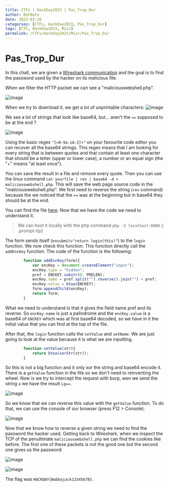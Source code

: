 ```yaml
---
title: CTFs | HackDay2023 | Pas_Trop_Dur
author: BatBato
date: 2023-03-20
categories: [CTFs, HackDay2023, Pas_Trop_Dur]
tags: [CTF, HackDay2023, Misc]
permalink: /CTFs/Hackday2023/Misc/Pas_Trop_Dur
---
```


# Pas_Trop_Dur

In this chall, we are given a [Wireshark communication](https://github.com/Nouman404/nouman404.github.io/blob/main/_posts/CTFs/Hackday2023/Misc/chall.pcapng) and the goal is to find the password used by the hacker on its malicious file.

When we filter the HTTP packet we can see a "maliciouswebshell.php".

![image](https://user-images.githubusercontent.com/73934639/226461574-3c0e24c0-9da9-4d84-9249-32433e8a3173.png)

When we try to download it, we get a lot of unprintable characters:
![image](https://user-images.githubusercontent.com/73934639/226462228-b02a9d9e-b254-4f67-9d14-6f8fff2b72ef.png)

We see a lot of strings that look like base64, but... aren't the ```==``` supposed to be at the end ?

![image](https://user-images.githubusercontent.com/73934639/226462482-61107ee7-061a-46b6-a8e6-b8493e7d8d18.png)

Using the basic regex ```"[=0-9a-zA-Z]+"``` on your favourite code editor you can recover all the base64 strings. This regex means that I am looking for every string that is between quotes and that contain at least one character that should be a letter (upper or lower case), a number or an equal sign (the "+" means "at least once").

You can save the result in a file and remove every quote. Then you can use the linux command ```cat yourfile | rev | base64 -d > maliciouswebshell.php```. This will save the web page source code in the "maliciouswebshell.php". We first need to reverse the string (```rev``` command) because the we noticed that the ```==``` was at the beginning but in base64 they should be at the end.

You can find the file [here](https://github.com/Nouman404/nouman404.github.io/blob/main/_posts/CTFs/Hackday2023/Misc/maliciouswebshell.php).
Now that we have the code we need to understand it. 

> We can host it locally with the php command ```php -S localhost:8080```
{: .prompt-tip}

The form sends itself (```onsubmit="return login(this)"```) to the ```login``` function. We now check this function. This function directly call the ```addEncKey``` function. The code of the function is the following:
```js
		function addEncKey(form){
			var encKey = document.createElement("input");
			encKey.type = "hidden";
			pref = ENCKEY.substr(0, PRELEN);
			encKey.name = pref.split("").reverse().join("") + pref;
			encKey.value = btoa(ENCKEY);
			form.appendChild(encKey);
			return form;
		}
```
What we need to understand is that it gives the field name pref and its reverse. So ```encKey.name``` is just a palindrome and the ```encKey.value``` is a base64 of ```ENCKEY``` which was at first base64 decoded, so we have in it the initial value that you can find at the top of the file.

After that, the ```login``` function calls the ```setValue``` and ```setName```. We are just going to look at the value because it is what we are inputting.
```js
		function setValue(str){
			return btoa(xorStr(str));
		}
```
So this is not a big function and it only xor the string and base64 encode it. There is a ```getValue``` function in the file so we don't need to reinventing the wheel. Now is we try to intercept the request with burp, wen we send the string ```a``` we have the result ```Lg==```.

![image](https://user-images.githubusercontent.com/73934639/226467954-682c02ca-da93-45ca-998c-3779a675b9fc.png)

So we know that we can reverse this value with the ```getValue``` function. To do that, we can use the console of our browser (press F12 > Console).

![image](https://user-images.githubusercontent.com/73934639/226468224-960bf0b9-2cb4-4757-bfb5-6eb4dc578f37.png)

Now that we know how to reverse a given string we need to find the password the hacker used. Getting back to Wireshark, when we inspect the TCP of the penultimate ```maliciouswebshell.php``` we can find the cookies like before. The first one of these packets is not the good one but the second one gives us the password:

![image](https://user-images.githubusercontent.com/73934639/226469312-3a0c4829-2585-489e-80fa-48834798edb1.png)

![image](https://user-images.githubusercontent.com/73934639/226469263-fffa096d-3a9f-4a29-a80b-19b822c50896.png)

The flag was ```HACKDAY{Wabbajack12345678}```.


